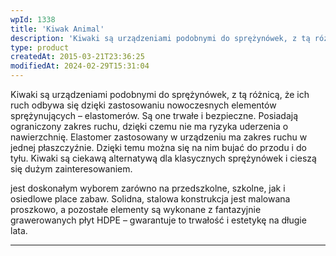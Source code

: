 ```yaml
---
wpId: 1338
title: 'Kiwak Animal'
description: 'Kiwaki są urządzeniami podobnymi do sprężynówek, z tą różnicą, że ich ruch odbywa się dzięki zastosowaniu nowoczesnych elementów sprężynujących – elastomerów. Są one trwałe i bezpieczne. Posiadają ograniczony zakres ruchu, dzięki czemu nie ma ryzyka uderzenia o nawierzchnię. Elastomer zastosowany w urządzeniu ma zakres ruchu w jednej płaszczyźnie. Dzięki temu można się na nim bujać ...'
type: product
createdAt: 2015-03-21T23:36:25
modifiedAt: 2024-02-29T15:31:04
---
```



Kiwaki są urządzeniami podobnymi do sprężynówek, z tą różnicą, że ich ruch odbywa się dzięki zastosowaniu nowoczesnych elementów sprężynujących – elastomerów. Są one trwałe i bezpieczne. Posiadają ograniczony zakres ruchu, dzięki czemu nie ma ryzyka uderzenia o nawierzchnię. Elastomer zastosowany w urządzeniu ma zakres ruchu w jednej płaszczyźnie. Dzięki temu można się na nim bujać do przodu i do tyłu. Kiwaki są ciekawą alternatywą dla klasycznych sprężynówek i cieszą się dużym zainteresowaniem.

jest doskonałym wyborem zarówno na przedszkolne, szkolne, jak i osiedlowe place zabaw. Solidna, stalowa konstrukcja jest malowana proszkowo, a pozostałe elementy są wykonane z fantazyjnie grawerowanych płyt HDPE – gwarantuje to trwałość i estetykę na długie lata.

* * *